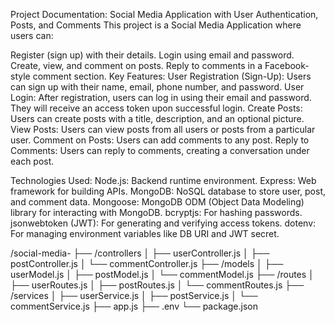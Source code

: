 Project Documentation: Social Media Application with User Authentication, Posts, and Comments
This project is a Social Media Application where users can:

Register (sign up) with their details.
Login using email and password.
Create, view, and comment on posts.
Reply to comments in a Facebook-style comment section.
Key Features:
User Registration (Sign-Up): Users can sign up with their name, email, phone number, and password.
User Login: After registration, users can log in using their email and password. They will receive an access token upon successful login.
Create Posts: Users can create posts with a title, description, and an optional picture.
View Posts: Users can view posts from all users or posts from a particular user.
Comment on Posts: Users can add comments to any post.
Reply to Comments: Users can reply to comments, creating a conversation under each post.

Technologies Used:
Node.js: Backend runtime environment.
Express: Web framework for building APIs.
MongoDB: NoSQL database to store user, post, and comment data.
Mongoose: MongoDB ODM (Object Data Modeling) library for interacting with MongoDB.
bcryptjs: For hashing passwords.
jsonwebtoken (JWT): For generating and verifying access tokens.
dotenv: For managing environment variables like DB URI and JWT secret.


/social-media-
  ├── /controllers
  │    ├── userController.js
  │    ├── postController.js
  │    └── commentController.js
  ├── /models
  │    ├── userModel.js
  │    ├── postModel.js
  │    └── commentModel.js
  ├── /routes
  │    ├── userRoutes.js
  │    ├── postRoutes.js
  │    └── commentRoutes.js
  ├── /services
  │    ├── userService.js
  │    ├── postService.js
  │    └── commentService.js
  ├── app.js
  ├── .env
  └── package.json
